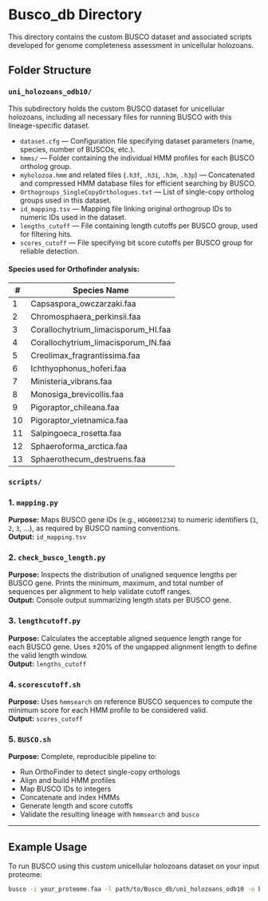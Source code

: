 # Busco_db Directory

This directory contains the custom BUSCO dataset and associated scripts developed for genome completeness assessment in unicellular holozoans.

## Folder Structure

### `uni_holozoans_odb10/`

This subdirectory holds the custom BUSCO dataset for unicellular holozoans, including all necessary files for running BUSCO with this lineage-specific dataset.

- `dataset.cfg` — Configuration file specifying dataset parameters (name, species, number of BUSCOs, etc.).
- `hmms/` — Folder containing the individual HMM profiles for each BUSCO ortholog group.
- `myholozoa.hmm` and related files (`.h3f`, `.h3i`, `.h3m`, `.h3p`) — Concatenated and compressed HMM database files for efficient searching by BUSCO.
- `Orthogroups_SingleCopyOrthologues.txt` — List of single-copy ortholog groups used in this dataset.
- `id_mapping.tsv` — Mapping file linking original orthogroup IDs to numeric IDs used in the dataset.
- `lengths_cutoff` — File containing length cutoffs per BUSCO group, used for filtering hits.
- `scores_cutoff` — File specifying bit score cutoffs per BUSCO group for reliable detection.

#### Species used for Orthofinder analysis:

| #  | Species Name                         |
|----|------------------------------------|
| 1  | Capsaspora_owczarzaki.faa           |
| 2  | Chromosphaera_perkinsii.faa         |
| 3  | Corallochytrium_limacisporum_HI.faa|
| 4  | Corallochytrium_limacisporum_IN.faa|
| 5  | Creolimax_fragrantissima.faa        |
| 6  | Ichthyophonus_hoferi.faa            |
| 7  | Ministeria_vibrans.faa              |
| 8  | Monosiga_brevicollis.faa            |
| 9  | Pigoraptor_chileana.faa             |
| 10 | Pigoraptor_vietnamica.faa           |
| 11 | Salpingoeca_rosetta.faa             |
| 12 | Sphaeroforma_arctica.faa            |
| 13 | Sphaerothecum_destruens.faa         |

### `scripts/`

### 1. `mapping.py`  
**Purpose:** Maps BUSCO gene IDs (e.g., `HOG0001234`) to numeric identifiers (`1`, `2`, `3`, ...), as required by BUSCO naming conventions.  
**Output:** `id_mapping.tsv`

### 2. `check_busco_length.py`  
**Purpose:** Inspects the distribution of unaligned sequence lengths per BUSCO gene. Prints the minimum, maximum, and total number of sequences per alignment to help validate cutoff ranges.  
**Output:** Console output summarizing length stats per BUSCO gene.

### 3. `lengthcutoff.py`  
**Purpose:** Calculates the acceptable aligned sequence length range for each BUSCO gene. Uses ±20% of the ungapped alignment length to define the valid length window.  
**Output:** `lengths_cutoff`

### 4. `scorescutoff.sh`  
**Purpose:** Uses `hmmsearch` on reference BUSCO sequences to compute the minimum score for each HMM profile to be considered valid.  
**Output:** `scores_cutoff`

### 5. `BUSCO.sh`  
**Purpose:** Complete, reproducible pipeline to:
- Run OrthoFinder to detect single-copy orthologs
- Align and build HMM profiles
- Map BUSCO IDs to integers
- Concatenate and index HMMs
- Generate length and score cutoffs
- Validate the resulting lineage with `hmmsearch` and `busco`

---

## Example Usage

To run BUSCO using this custom unicellular holozoans dataset on your input proteome:

```bash
busco -i your_proteome.faa -l path/to/Busco_db/uni_holozoans_odb10 -o busco_output -m prot
